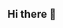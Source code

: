 ## Hi there 👋

<!--
**mmdkasim91/mmdkasim91** is a ✨ _special_ ✨ repository because its `README.md` (this file) appears on your GitHub profile.

Here are some ideas to get you started:

- 🔭 I’m currently working on ETL testing.
- 🌱 I’m currently learning Python and Machine.
- 👯 I’m looking to collaborate on this.
- 🤔 I’m looking for help with nothing as of now.
- 💬 Ask me about ETL testing...
- 📫 How to reach me: mohamedkasim.basha@outlook.com
- 😄 Pronouns: He/him
- ⚡ Fun fact: ...
-->
